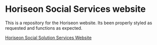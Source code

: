 # Horiseon Social Services website

This is a repository for the Horiseon website. Its been properly styled as requested and functions as expected.

[Horiseon Social Solution Services Website](royreid3rd.github.io/module-1-challenge)
